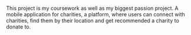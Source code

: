 #
This project is my coursework as well as my biggest passion project. A mobile application for charities, a platform, where users can connect with charities, find them by their location and get recommended a charity to donate to. 
